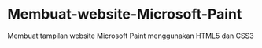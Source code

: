 # Membuat-website-Microsoft-Paint
Membuat tampilan website Microsoft Paint menggunakan HTML5 dan CSS3
